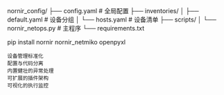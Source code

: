 nornir_config/
├── config.yaml          # 全局配置
├── inventories/
│   ├── default.yaml     # 设备分组
│   └── hosts.yaml       # 设备清单
├── scripts/
│   └── nornir_netops.py # 主程序
└── requirements.txt

pip install nornir nornir_netmiko openpyxl


    设备管理标准化
    配置与代码分离
    内置健壮的异常处理
    可扩展的插件架构
    可视化的执行监控
